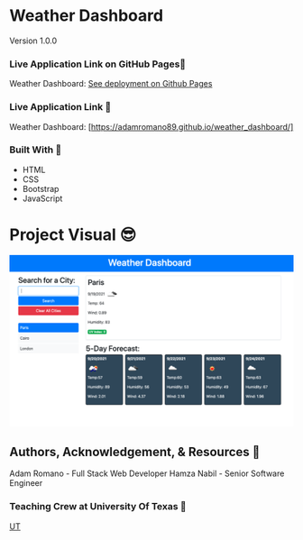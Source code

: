 # Weather Dashboard

Version 1.0.0

### Live Application Link on GitHub Pages👀
Weather Dashboard: [See deployment on Github Pages](https://adamromano89.github.io/weather_dashboard/)

### Live Application Link 👀
Weather Dashboard: [https://adamromano89.github.io/weather_dashboard/]
### Built With 🧰
- HTML 
- CSS
- Bootstrap
- JavaScript

# Project Visual :sunglasses:
![Project-Picture](assets/images/screenshot.png)

## Authors, Acknowledgement, & Resources 🤝
Adam Romano - Full Stack Web Developer
Hamza Nabil - Senior Software Engineer

### Teaching Crew at University Of Texas 🎉
[UT](https://www.utexas.edu/)